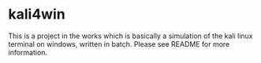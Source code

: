 # kali4win
This is a project in the works which is basically a simulation of the kali linux terminal on windows, written in batch. Please see README for more information.
